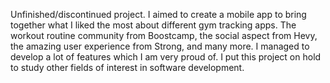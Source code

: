 Unfinished/discontinued project. I aimed to create a mobile app to bring together what I liked the most about different gym tracking apps. The workout routine community from Boostcamp, the social aspect from Hevy, the amazing user experience from Strong, and many more. I managed to develop a lot of features which I am very proud of. I put this project on hold to study other fields of interest in software development.
